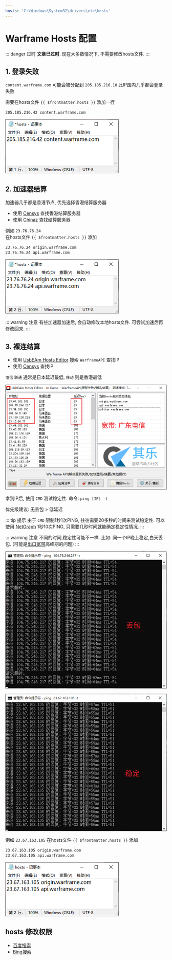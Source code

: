 ```yaml
---
hosts: 'C:\Windows\System32\drivers\etc\hosts'
---
```


# Warframe Hosts 配置

::: danger 过时
**文章已过时**. 现在大多数情况下, 不需要修改hosts文件.
:::

## 1. 登录失败

`content.warframe.com` 可能会被分配到 `205.185.216.10`
此IP国内几乎都会登录失败

需要在hosts文件 `{{ $frontmatter.hosts }}` 添加一行
``` hosts
205.185.216.42 content.warframe.com
```
![](assets/wfhosts/42.png)

## 2. 加速器结算

加速器几乎都是香港节点, 优先选择香港结算服务器

 - 使用 [Censys](https://search.censys.io/search?resource=hosts&q=%28api.warframe.com%29+and+location.country%3D%60Hong+Kong%60) 查找香港结算服务器
 - 使用 [Chinaz](https://ping.chinaz.com/api.warframe.com) 查找结算服务器

例如 `23.76.76.24`
<br>
在hosts文件 `{{ $frontmatter.hosts }}` 添加

``` hosts
23.76.76.24 origin.warframe.com
23.76.76.24 api.warframe.com
```
![](assets/wfhosts/jsq.png)

::: warning 注意
有些加速器加速后, 会自动修改本地hosts文件. 可尝试加速后再修改回来.
:::

## 3. 裸连结算

- 使用 [UsbEAm Hosts Editor](https://www.dogfight360.com/blog/475/) 搜索 `WarframeAPI` 查找IP
- 使用 [Censys](https://search.censys.io/search?resource=hosts&q=api.warframe.com) 查找IP

`电信` `联通` 通常是日本延迟最低, `移动` 则是香港最低

![](assets/wfhosts/usbeam.png)

拿到IP后, 使用 `CMD` 测试稳定性. 命令: `ping [IP] -t`

优先级建议: 无丢包 > 低延迟

::: tip 提示
由于 `CMD` 限制1秒1次PING, 往往需要20多秒的时间来测试稳定性.
可以使用 [NetGraph](https://wwe.lanzoui.com/iDdnEv3srgf) 1秒10次PING, 只需要几秒时间就能确定稳定性情况.
:::

::: warning 注意
不同的时间,稳定性可能不一样. 比如: 同一个IP晚上稳定,白天丢包. (可能是[出口宽带](https://baike.baidu.com/item/%E5%87%BA%E5%8F%A3%E5%B8%A6%E5%AE%BD)高峰期的问题)
:::

![](assets/wfhosts/db.png)

![](assets/wfhosts/wd.png)

例如 `23.67.163.105` 在hosts文件 `{{ $frontmatter.hosts }}` 添加
``` hosts
23.67.163.105 origin.warframe.com
23.67.163.105 api.warframe.com
```

![](assets/wfhosts/luol.png)

## hosts 修改权限

- [百度搜索](https://www.baidu.com/s?wd=hosts%E4%BF%AE%E6%94%B9%E6%9D%83%E9%99%90)
- [Bing搜索](https://cn.bing.com/search?q=hosts%E4%BF%AE%E6%94%B9%E6%9D%83%E9%99%90)
